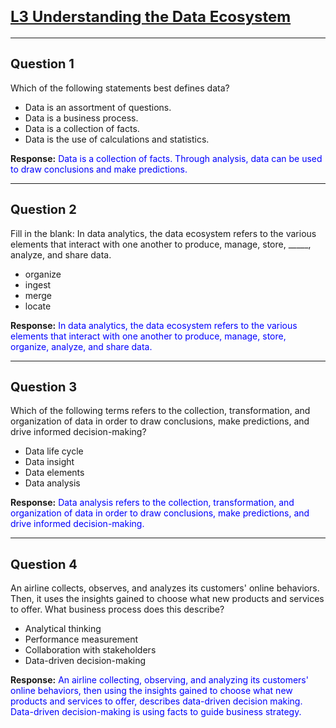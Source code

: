 # <span style="font-size:24px; text-decoration: underline;">L3 Understanding the Data Ecosystem</span>

---

## <span style="font-size:20px;">Question 1</span>

Which of the following statements best defines data?

- Data is an assortment of questions.
- Data is a business process.
- Data is a collection of facts.
- Data is the use of calculations and statistics.

**Response:** <span style="color:blue;">Data is a collection of facts. Through analysis, data can be used to draw conclusions and make predictions.</span>

---

## <span style="font-size:20px;">Question 2</span>

Fill in the blank: In data analytics, the data ecosystem refers to the various elements that interact with one another to produce, manage, store, _____, analyze, and share data.

- organize
- ingest
- merge
- locate

**Response:** <span style="color:blue;">In data analytics, the data ecosystem refers to the various elements that interact with one another to produce, manage, store, organize, analyze, and share data.</span>

---

## <span style="font-size:20px;">Question 3</span>

Which of the following terms refers to the collection, transformation, and organization of data in order to draw conclusions, make predictions, and drive informed decision-making?

- Data life cycle
- Data insight
- Data elements
- Data analysis

**Response:** <span style="color:blue;">Data analysis refers to the collection, transformation, and organization of data in order to draw conclusions, make predictions, and drive informed decision-making.</span>

---

## <span style="font-size:20px;">Question 4</span>

An airline collects, observes, and analyzes its customers' online behaviors. Then, it uses the insights gained to choose what new products and services to offer. What business process does this describe?

- Analytical thinking
- Performance measurement
- Collaboration with stakeholders
- Data-driven decision-making

**Response:** <span style="color:blue;">An airline collecting, observing, and analyzing its customers' online behaviors, then using the insights gained to choose what new products and services to offer, describes data-driven decision making. Data-driven decision-making is using facts to guide business strategy.</span>

